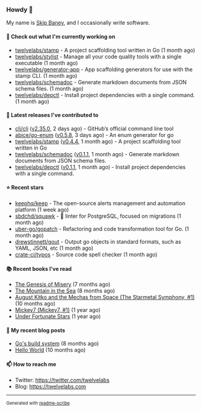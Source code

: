 ### Howdy 👋

My name is [Skip Baney](https://twelvelabs.com), and I occasionally write software.

#### 👷 Check out what I'm currently working on

- [twelvelabs/stamp](https://github.com/twelvelabs/stamp) - A project scaffolding tool written in Go (1 month ago)
- [twelvelabs/stylist](https://github.com/twelvelabs/stylist) - Manage all your code quality tools with a single executable (1 month ago)
- [twelvelabs/generator-app](https://github.com/twelvelabs/generator-app) - App scaffolding generators for use with the stamp CLI. (1 month ago)
- [twelvelabs/schemadoc](https://github.com/twelvelabs/schemadoc) - Generate markdown documents from JSON schema files. (1 month ago)
- [twelvelabs/depctl](https://github.com/twelvelabs/depctl) - Install project dependencies with a single command. (1 month ago)

#### 🔭 Latest releases I've contributed to

- [cli/cli](https://github.com/cli/cli) ([v2.35.0](https://github.com/cli/cli/releases/tag/v2.35.0), 2 days ago) - GitHub’s official command line tool
- [abice/go-enum](https://github.com/abice/go-enum) ([v0.5.8](https://github.com/abice/go-enum/releases/tag/v0.5.8), 3 days ago) - An enum generator for go
- [twelvelabs/stamp](https://github.com/twelvelabs/stamp) ([v0.4.4](https://github.com/twelvelabs/stamp/releases/tag/v0.4.4), 1 month ago) - A project scaffolding tool written in Go
- [twelvelabs/schemadoc](https://github.com/twelvelabs/schemadoc) ([v0.1.1](https://github.com/twelvelabs/schemadoc/releases/tag/v0.1.1), 1 month ago) - Generate markdown documents from JSON schema files.
- [twelvelabs/depctl](https://github.com/twelvelabs/depctl) ([v0.1.1](https://github.com/twelvelabs/depctl/releases/tag/v0.1.1), 1 month ago) - Install project dependencies with a single command.

#### ⭐ Recent stars

- [keephq/keep](https://github.com/keephq/keep) - The open-source alerts management and automation platform (1 week ago)
- [sbdchd/squawk](https://github.com/sbdchd/squawk) - 🐘 linter for PostgreSQL, focused on migrations (1 month ago)
- [uber-go/gopatch](https://github.com/uber-go/gopatch) - Refactoring and code transformation tool for Go. (1 month ago)
- [drewstinnett/gout](https://github.com/drewstinnett/gout) - Output go objects in standard formats, such as YAML, JSON, etc (1 month ago)
- [crate-ci/typos](https://github.com/crate-ci/typos) - Source code spell checker (1 month ago)

#### 📚 Recent books I've read

- [The Genesis of Misery](https://www.goodreads.com/review/show/4961676783?utm_medium=api&amp;utm_source=rss) (7 months ago)
- [The Mountain in the Sea](https://www.goodreads.com/review/show/5027288300?utm_medium=api&amp;utm_source=rss) (8 months ago)
- [August Kitko and the Mechas from Space (The Starmetal Symphony, #1)](https://www.goodreads.com/review/show/5100246985?utm_medium=api&amp;utm_source=rss) (10 months ago)
- [Mickey7 (Mickey7, #1)](https://www.goodreads.com/review/show/4962790910?utm_medium=api&amp;utm_source=rss) (1 year ago)
- [Under Fortunate Stars](https://www.goodreads.com/review/show/4813809207?utm_medium=api&amp;utm_source=rss) (1 year ago)

#### 📜 My recent blog posts

- [Go&#39;s build system](https://twelvelabs.com/2023/01/02/go-build-system/) (8 months ago)
- [Hello World](https://twelvelabs.com/2022/11/20/hello-world/) (10 months ago)

#### 📫 How to reach me

- Twitter: <https://twitter.com/twelvelabs>
- Blog: <https://twelvelabs.com>

---

<sup>Generated with [readme-scribe](https://github.com/muesli/readme-scribe)</sup>
